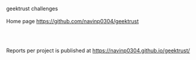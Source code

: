 geektrust challenges
<br>
<br>
Home page https://github.com/navinp0304/geektrust

<br>
<br>

Reports per project is published at https://navinp0304.github.io/geektrust/
